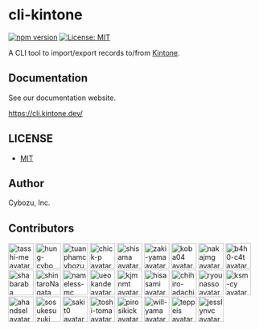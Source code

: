 # cli-kintone

[![npm version](https://badge.fury.io/js/@kintone%2Fcli.svg)](https://badge.fury.io/js/@kintone%2Fcli)
[![License: MIT](https://img.shields.io/badge/License-MIT-yellow.svg)](LICENSE)

A CLI tool to import/export records to/from [Kintone](https://www.kintone.com/).

## Documentation

See our documentation website.

https://cli.kintone.dev/

## LICENSE

- [MIT](https://github.com/kintone/cli-kintone/blob/main/LICENSE)

## Author

Cybozu, Inc.

## Contributors

<!-- credits-begin -->

[<img src="https://avatars.githubusercontent.com/u/33759872?v=4" alt="tasshi-me avatar" width="50" />](https://github.com/tasshi-me) [<img src="https://avatars.githubusercontent.com/u/59815499?v=4" alt="hung-cybo avatar" width="50" />](https://github.com/hung-cybo) [<img src="https://avatars.githubusercontent.com/u/41720778?v=4" alt="tuanphamcybozu avatar" width="50" />](https://github.com/tuanphamcybozu) [<img src="https://avatars.githubusercontent.com/u/14119304?v=4" alt="chick-p avatar" width="50" />](https://github.com/chick-p) [<img src="https://avatars.githubusercontent.com/u/9845816?v=4" alt="shisama avatar" width="50" />](https://github.com/shisama) [<img src="https://avatars.githubusercontent.com/u/1001444?v=4" alt="zaki-yama avatar" width="50" />](https://github.com/zaki-yama) [<img src="https://avatars.githubusercontent.com/u/250407?v=4" alt="koba04 avatar" width="50" />](https://github.com/koba04) [<img src="https://avatars.githubusercontent.com/u/1995370?v=4" alt="nakajmg avatar" width="50" />](https://github.com/nakajmg) [<img src="https://avatars.githubusercontent.com/u/22951237?v=4" alt="b4h0-c4t avatar" width="50" />](https://github.com/b4h0-c4t) [<img src="https://avatars.githubusercontent.com/u/53943902?v=4" alt="shabaraba avatar" width="50" />](https://github.com/shabaraba) [<img src="https://avatars.githubusercontent.com/u/48338353?v=4" alt="shintaroNagata avatar" width="50" />](https://github.com/shintaroNagata) [<img src="https://avatars.githubusercontent.com/u/55537988?v=4" alt="nameless-mc avatar" width="50" />](https://github.com/nameless-mc) [<img src="https://avatars.githubusercontent.com/u/534166?v=4" alt="ueokande avatar" width="50" />](https://github.com/ueokande) [<img src="https://avatars.githubusercontent.com/u/46946976?v=4" alt="kjmnmt avatar" width="50" />](https://github.com/kjmnmt) [<img src="https://avatars.githubusercontent.com/u/83929890?v=4" alt="hisasami avatar" width="50" />](https://github.com/hisasami) [<img src="https://avatars.githubusercontent.com/u/8196725?v=4" alt="chihiro-adachi avatar" width="50" />](https://github.com/chihiro-adachi) [<img src="https://avatars.githubusercontent.com/u/62008782?v=4" alt="ryounasso avatar" width="50" />](https://github.com/ryounasso) [<img src="https://avatars.githubusercontent.com/u/62086225?v=4" alt="ksm-cy avatar" width="50" />](https://github.com/ksm-cy) [<img src="https://avatars.githubusercontent.com/u/30670749?v=4" alt="ahandsel avatar" width="50" />](https://github.com/ahandsel) [<img src="https://avatars.githubusercontent.com/u/14838850?v=4" alt="sosukesuzuki avatar" width="50" />](https://github.com/sosukesuzuki) [<img src="https://avatars.githubusercontent.com/u/15010907?v=4" alt="sakit0 avatar" width="50" />](https://github.com/sakit0) [<img src="https://avatars.githubusercontent.com/u/12896448?v=4" alt="toshi-toma avatar" width="50" />](https://github.com/toshi-toma) [<img src="https://avatars.githubusercontent.com/u/424903?v=4" alt="pirosikick avatar" width="50" />](https://github.com/pirosikick) [<img src="https://avatars.githubusercontent.com/u/10701638?v=4" alt="will-yama avatar" width="50" />](https://github.com/will-yama) [<img src="https://avatars.githubusercontent.com/u/26476?v=4" alt="teppeis avatar" width="50" />](https://github.com/teppeis) [<img src="https://avatars.githubusercontent.com/u/117426935?v=4" alt="jesslynvc avatar" width="50" />](https://github.com/jesslynvc)

<!-- credits-end -->
